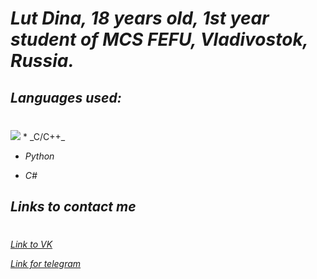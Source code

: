 
# _Lut Dina, 18 years old, 1st year student of MCS FEFU, Vladivostok, Russia._
## _Languages used:_
#
<img src ="htpps:/shields.io/Python-7FFFD4?style=for-the-badge&logo=python&logoColor=brown" />
* _C/C++_


*  _Python_



*  _C#_

## _Links to contact me_
#
[_Link to VK_](https://vk.com/naomi_des04)

[_Link for telegram_](https://t.me/qmmmtt)
